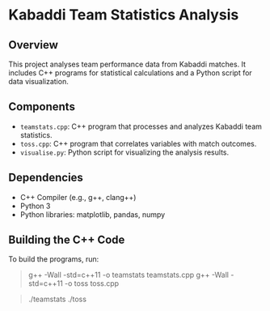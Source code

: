 # Kabaddi Team Statistics Analysis

## Overview
This project analyses team performance data from Kabaddi matches. It includes C++ programs for statistical calculations and a Python script for data visualization.

## Components
- `teamstats.cpp`: C++ program that processes and analyzes Kabaddi team statistics.
- `toss.cpp`: C++ program that correlates variables with match outcomes.
- `visualise.py`: Python script for visualizing the analysis results.

## Dependencies
- C++ Compiler (e.g., g++, clang++)
- Python 3
- Python libraries: matplotlib, pandas, numpy

## Building the C++ Code
To build the programs, run:

> g++ -Wall -std=c++11 -o teamstats teamstats.cpp
> g++ -Wall -std=c++11 -o toss toss.cpp

> ./teamstats
> ./toss
